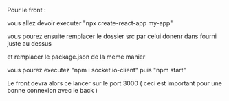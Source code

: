Pour le front :

vous allez devoir executer "npx create-react-app my-app"

vous pourez ensuite remplacer le dossier src par celui donenr dans fourni juste au dessus

et remplacer le package.json de la meme manier 

vous pourez executez "npm i socket.io-client" 
puis "npm start"

Le front devra alors ce lancer sur le port 3000 ( ceci est important pour une bonne connexion avec le back ) 
